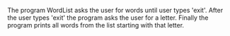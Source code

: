 The program WordList asks the user for words until user types 'exit'. After the user types 'exit' the program asks the user for a letter.
Finally the program prints all words from the list starting with that letter.
